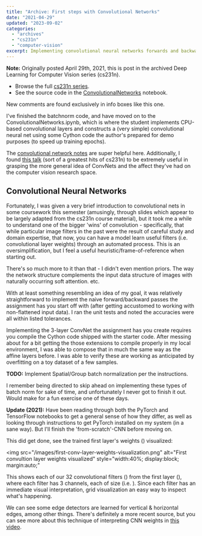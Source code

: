 ```yaml
---
title: "Archive: First steps with Convolutional Networks"
date: "2021-04-29"
updated: "2023-09-02"
categories:
  - "archives"
  - "cs231n"
  - "computer-vision"
excerpt: Implementing convolutional neural networks forwards and backwards passes with Numpy, and convolution weights visualization/interpretation.
---
```


<script>
    import Info from '$lib/components/Info.svelte'
    import Katex from '$lib/components/Katex.svelte'

    const W="W_1 \\in \ℝ^\{F \\times C \\times H \\times W\} = \ℝ^\{32 \\times 3 \\times 32 \\times 32\}"
</script>

<Info>

**Note:** Originally posted April 29th, 2021, this is post <Katex math="7/20"/> in the archived Deep Learning for Computer Vision series (cs231n). 
* Browse the full [cs231n series](/blog/category/cs231n).
* See the source code in the [ConvolutionalNetworks](https://github.com/pgiardiniere/cs231n/blob/main/assignment2/ConvolutionalNetworks.ipynb) notebook.

New comments are found exclusively in info boxes like this one.

</Info>

I've finished the batchnorm code, and have moved on to the ConvolutionalNetworks.ipynb, which is where the student implements CPU-based convolutional layers and constructs a (very simple) convolutional neural net using some Cython code the author's prepared for demo purposes (to speed up training epochs).

The [convolutional network notes](https://cs231n.github.io/convolutional-networks/) are super helpful here. Additionally, I found [this talk](https://www.youtube.com/watch?v=u6aEYuemt0M) (sort of a greatest hits of cs231n) to be extremely useful in grasping the more general idea of ConvNets and the affect they've had on the computer vision research space.

## Convolutional Neural Networks

Fortunately, I was given a very brief introduction to convolutional nets in some coursework this semester (amusingly, through slides which appear to be largely adapted from the cs231n course material), but it took me a while to understand one of the bigger 'wins' of convolution - specifically, that while particular image filters in the past were the result of careful study and domain expertise, that now, you can have a model learn useful filters (i.e. convolutional layer weights) through an automated process. This is an oversimplification, but I feel a useful heuristic/frame-of-reference when starting out.

<Info>
There's so much more to it than that - I didn't even mention priors. The way the network structure complements the input data structure of images with naturally occurring soft attention. etc.
</Info>

With at least something resembling an idea of my goal, it was relatively straightforward to implement the naive forward/backward passes the assignment has you start off with (after getting accustomed to working with non-flattened input data). I ran the unit tests and noted the accuracies were all within listed tolerances.

Implementing the 3-layer ConvNet the assignment has you create requires you compile the Cython code shipped with the starter code. After messing about for a bit getting the those extensions to compile properly in my local environment, I was able to compose that in much the same way as the affine layers before. I was able to verify these are working as anticipated by overfitting on a toy dataset of a few samples.

**TODO:** Implement Spatial/Group batch normalization per the instructions.

<Info>
I remember being directed to skip ahead on implementing these types of batch norm for sake of time, and unfortunately I never got to finish it out. Would make for a fun exercise one of these days.
</Info>

**Update (2021):** Have been reading through both the PyTorch and TensorFlow notebooks to get a general sense of how they differ, as well as looking through instructions to get PyTorch installed on my system (in a sane way). But I'll finish the 'from-scratch'-CNN before moving on.

<Info>
This did get done, see the trained first layer's weights (<Katex math="W_1" />) visualized:

<img 
  src="/images/first-conv-layer-weights-visualization.png" 
  alt="First convultion layer weights visualized" 
  style="width:40%; display:block; margin:auto;"
>

This shows each of our 32 convolutional filters (<Katex math="F"/>) from the first layer (<Katex math="W_1"/>), where each filter has 3 channels, each of size <Katex math="32 \times 32"/> (i.e. <Katex math={W}/>). Since each filter has an immediate visual interpretation, grid visualization an easy way to inspect what's happening.

We can see some edge detectors are learned for vertical & horizontal edges, among other things. There's definitely a more recent source, but you can see more about this technique of interpreting CNN weights in [this video](https://www.youtube.com/watch?v=AgkfIQ4IGaM).

</Info>
